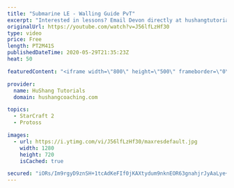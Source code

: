 ```yaml
---
title: "Submarine LE - Walling Guide PvT"
excerpt: "Interested in lessons? Email Devon directly at hushangtutorials@outlook.com ------------------------------------------------------------------------------------------------------- Want to support HuShang Tutorials directly? Patreon is a website where you can contribute a monthly donation that will help"
originalUrl: https://youtube.com/watch?v=J56lfLzHf30
type: video
price: Free
length: PT2M41S
publishedDateTime: 2020-05-29T21:35:23Z
heat: 50

featuredContent: "<iframe width=\"800\" height=\"500\" frameborder=\"0\" src=\"https://www.youtube.com/embed/J56lfLzHf30\" allow=\"accelerometer; autoplay; encrypted-media; gyroscope; picture-in-picture\" allowfullscreen></iframe>"

provider:
  name: HuShang Tutorials
  domain: hushangcoaching.com

topics:
  - StarCraft 2
  - Protoss

images:
  - url: https://i.ytimg.com/vi/J56lfLzHf30/maxresdefault.jpg
    width: 1280
    height: 720
    isCached: true

secured: "iORs/Im9rgyD9znSH+1tcAdKeFIf0jKAXtydum9nknEOR63gnahjrJyAaLye+RvFreYcc7sajncam+mrMISzZZ6VUFQKHancvjvWeYhdAAZcL8Vh8MDEHpIg2DwmkufxjDlUTRy1J9hulSRZxKGEMrI7Do21H54ouTw0fn6g5ZK98FaqEesyBN1uBV8KsyiWzXeb5nkzRSEY1MkRJ8Pf7g8pOZoyZ40OeXTDVy0gFaBnAr/zhX/6Rk7xJvto91gVquebcpqm6UFnNGVRuV51j8Zwj3XmvaQXcezWtRs+DKlpDtkyYxtCcDAXpVCngXYohP4bP/V69ElSwq3kqNY7/vXGMlfS+6d5h0XJbaXn1TEhFwCC0uNBrWNpLqh9pfuDltGGWXGmfWzkNgJnpfP7L9qfoCh2HcbfYy1gj3k56cQ=;EkrMTyt1pkuKvD6jdozm4w=="
---
```


